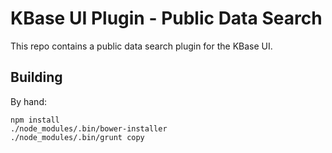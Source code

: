 # KBase UI Plugin - Public Data Search

This repo contains a public data search plugin for the KBase UI.

## Building

By hand:

```
npm install
./node_modules/.bin/bower-installer
./node_modules/.bin/grunt copy
```
